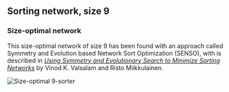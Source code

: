 ## Sorting network, size 9

### Size-optimal network

This size-optimal network of size 9 has been found with an approach called Symmetry and Evolution based Network Sort
Optimization (SENSO), with is described in [*Using Symmetry and Evolutionary Search to Minimize Sorting Networks*][1] by
Vinod K. Valsalam and Risto Miikkulainen.

![Size-optimal 9-sorter](https://cdn.rawgit.com/Morwenn/comparator-networks/master/networks/sort/9/senso-9.svg)


  [1]: http://nn.cs.utexas.edu/downloads/papers/valsalam.jmlr13.pdf

